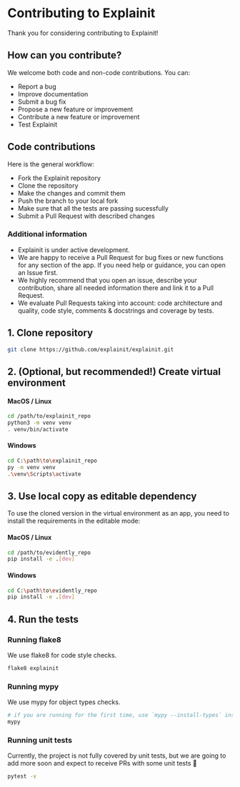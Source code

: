 # Contributing to Explainit

Thank you for considering contributing to Explainit!

## How can you contribute?
We welcome both code and non-code contributions. You can:
* Report a bug
* Improve documentation
* Submit a bug fix
* Propose a new feature or improvement
* Contribute a new feature or improvement
* Test Explainit

## Code contributions
Here is the general workflow:
* Fork the Explainit repository
* Clone the repository
* Make the changes and commit them
* Push the branch to your local fork
* Make sure that all the tests are passing sucessfully
* Submit a Pull Request with described changes

### Additional information
- Explainit is under active development.
- We are happy to receive a Pull Request for bug fixes or new functions for any section of the app. If you need help or guidance, you can open an Issue first.
- We highly recommend that you open an issue, describe your contribution, share all needed information there and link it to a Pull Request.
- We evaluate Pull Requests taking into account: code architecture and quality, code style, comments & docstrings and coverage by tests.

## 1. Clone repository
```sh
git clone https://github.com/explainit/explainit.git
```

## 2. (Optional, but recommended!) Create virtual environment

#### MacOS / Linux
```sh
cd /path/to/explainit_repo
python3 -m venv venv
. venv/bin/activate
```

#### Windows
```sh
cd C:\path\to\explainit_repo
py -m venv venv
.\venv\Scripts\activate
```

## 3. Use local copy as editable dependency
To use the cloned version in the virtual environment as an app, you need to install the requirements in the editable mode:

#### MacOS / Linux
```sh
cd /path/to/evidently_repo
pip install -e .[dev]
```

#### Windows
```sh
cd C:\path\to\evidently_repo
pip install -e .[dev]
```

## 4. Run the tests
### Running flake8
We use flake8 for code style checks.
```sh
flake8 explainit
```

### Running mypy
We use mypy for object types checks.
```sh
# if you are running for the first time, use `mypy --install-types` instead
mypy
```

### Running unit tests
Currently, the project is not fully covered by unit tests, but we are going to add more soon and expect to receive PRs with some unit tests 🙂
```sh
pytest -v
```
